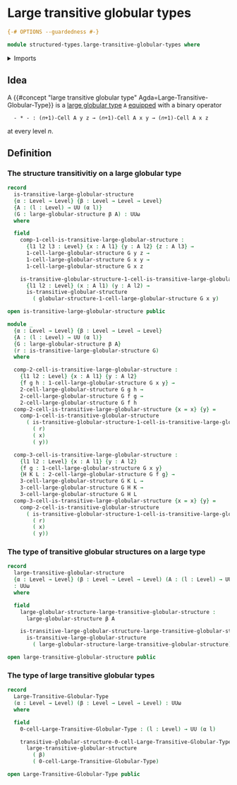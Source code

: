 # Large transitive globular types

```agda
{-# OPTIONS --guardedness #-}

module structured-types.large-transitive-globular-types where
```

<details><summary>Imports</summary>

```agda
open import foundation.universe-levels

open import structured-types.large-globular-types
open import structured-types.transitive-globular-types
```

</details>

## Idea

A
{{#concept "large transitive globular type" Agda=Large-Transitive-Globular-Type}}
is a [large globular type](structured-types.large-globular-types.md) `A`
[equipped](foundation.structure.md) with a binary operator

```text
  - * - : (𝑛+1)-Cell A y z → (𝑛+1)-Cell A x y → (𝑛+1)-Cell A x z
```

at every level $n$.

## Definition

### The structure transitivitiy on a large globular type

```agda
record
  is-transitive-large-globular-structure
  {α : Level → Level} {β : Level → Level → Level}
  {A : (l : Level) → UU (α l)}
  (G : large-globular-structure β A) : UUω
  where

  field
    comp-1-cell-is-transitive-large-globular-structure :
      {l1 l2 l3 : Level} {x : A l1} {y : A l2} {z : A l3} →
      1-cell-large-globular-structure G y z →
      1-cell-large-globular-structure G x y →
      1-cell-large-globular-structure G x z

    is-transitive-globular-structure-1-cell-is-transitive-large-globular-structure :
      {l1 l2 : Level} (x : A l1) (y : A l2) →
      is-transitive-globular-structure
        ( globular-structure-1-cell-large-globular-structure G x y)

open is-transitive-large-globular-structure public

module _
  {α : Level → Level} {β : Level → Level → Level}
  {A : (l : Level) → UU (α l)}
  {G : large-globular-structure β A}
  (r : is-transitive-large-globular-structure G)
  where

  comp-2-cell-is-transitive-large-globular-structure :
    {l1 l2 : Level} {x : A l1} {y : A l2}
    {f g h : 1-cell-large-globular-structure G x y} →
    2-cell-large-globular-structure G g h →
    2-cell-large-globular-structure G f g →
    2-cell-large-globular-structure G f h
  comp-2-cell-is-transitive-large-globular-structure {x = x} {y} =
    comp-1-cell-is-transitive-globular-structure
      ( is-transitive-globular-structure-1-cell-is-transitive-large-globular-structure
        ( r)
        ( x)
        ( y))

  comp-3-cell-is-transitive-large-globular-structure :
    {l1 l2 : Level} {x : A l1} {y : A l2}
    {f g : 1-cell-large-globular-structure G x y}
    {H K L : 2-cell-large-globular-structure G f g} →
    3-cell-large-globular-structure G K L →
    3-cell-large-globular-structure G H K →
    3-cell-large-globular-structure G H L
  comp-3-cell-is-transitive-large-globular-structure {x = x} {y} =
    comp-2-cell-is-transitive-globular-structure
      ( is-transitive-globular-structure-1-cell-is-transitive-large-globular-structure
        ( r)
        ( x)
        ( y))
```

### The type of transitive globular structures on a large type

```agda
record
  large-transitive-globular-structure
  {α : Level → Level} (β : Level → Level → Level) (A : (l : Level) → UU (α l))
  : UUω
  where

  field
    large-globular-structure-large-transitive-globular-structure :
      large-globular-structure β A

    is-transitive-large-globular-structure-large-transitive-globular-structure :
      is-transitive-large-globular-structure
        ( large-globular-structure-large-transitive-globular-structure)

open large-transitive-globular-structure public
```

### The type of large transitive globular types

```agda
record
  Large-Transitive-Globular-Type
  (α : Level → Level) (β : Level → Level → Level) : UUω
  where

  field
    0-cell-Large-Transitive-Globular-Type : (l : Level) → UU (α l)

    transitive-globular-structure-0-cell-Large-Transitive-Globular-Type :
      large-transitive-globular-structure
        ( β)
        ( 0-cell-Large-Transitive-Globular-Type)

open Large-Transitive-Globular-Type public
```
